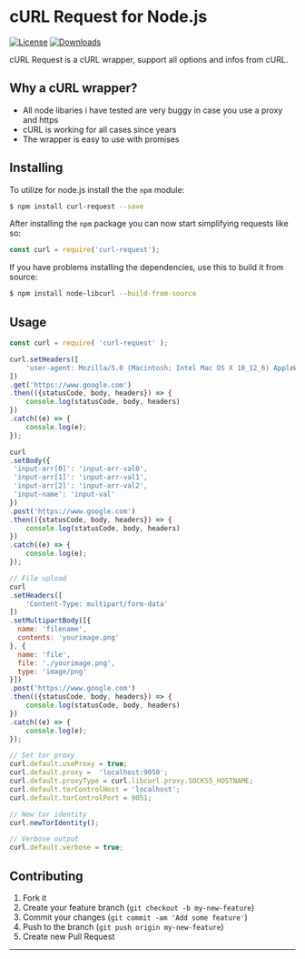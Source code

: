 # cURL Request for Node.js

[![License][npm-license]][license-url]
[![Downloads][npm-downloads]][npm-url]

cURL Request is a cURL wrapper, support all options and infos from cURL.

## Why a cURL wrapper?

* All node libaries i have tested are very buggy in case you use a proxy and https
* cURL is working for all cases since years
* The wrapper is easy to use with promises 

## Installing

To utilize for node.js install the the `npm` module:

```bash
$ npm install curl-request --save
```

After installing the `npm` package you can now start simplifying requests like so:

```js
const curl = require('curl-request');
```

If you have problems installing the dependencies, use this to build it from source:

```bash
$ npm install node-libcurl --build-from-source 
```

## Usage

```js
const curl = require( 'curl-request' );

curl.setHeaders([
    'user-agent: Mozilla/5.0 (Macintosh; Intel Mac OS X 10_12_6) AppleWebKit/537.36 (KHTML, like Gecko) Chrome/62.0.3202.94 Safari/537.36'
])
.get('https://www.google.com')
.then(({statusCode, body, headers}) => {
    console.log(statusCode, body, headers)
})
.catch((e) => {
    console.log(e);
});
```

```js
curl
.setBody({
 'input-arr[0]': 'input-arr-val0',
 'input-arr[1]': 'input-arr-val1',
 'input-arr[2]': 'input-arr-val2',
 'input-name': 'input-val'
})
.post('https://www.google.com')
.then(({statusCode, body, headers}) => {
    console.log(statusCode, body, headers)
})
.catch((e) => {
    console.log(e);
});
```

```js
// File upload
curl
.setHeaders([
    'Content-Type: multipart/form-data'
])
.setMultipartBody([{
  name: 'filename',
  contents: 'yourimage.png'
}, {
  name: 'file',
  file: './yourimage.png',
  type: 'image/png'
}])
.post('https://www.google.com')
.then(({statusCode, body, headers}) => {
    console.log(statusCode, body, headers)
})
.catch((e) => {
    console.log(e);
});
```

```js
// Set tor proxy
curl.default.useProxy = true;
curl.default.proxy =  'localhost:9050';
curl.default.proxyType = curl.libcurl.proxy.SOCKS5_HOSTNAME;
curl.default.torControlHost = 'localhost';
curl.default.torControlPort = 9051;
```

```js
// New tor identity
curl.newTorIdentity();
```

```js
// Verbose output
curl.default.verbose = true;
```

## Contributing

1. Fork it
2. Create your feature branch (`git checkout -b my-new-feature`)
3. Commit your changes (`git commit -am 'Add some feature'`)
4. Push to the branch (`git push origin my-new-feature`)
5. Create new Pull Request


----

[license-url]: https://github.com/do-web/curl-request/blob/master/LICENSE

[npm-url]: https://www.npmjs.com/package/curl-request
[npm-license]: https://img.shields.io/npm/l/curl-request.svg?style=flat
[npm-version]: https://badge.fury.io/js/curl-request.svg
[npm-downloads]: https://img.shields.io/npm/dm/curl-request.svg?style=flat
